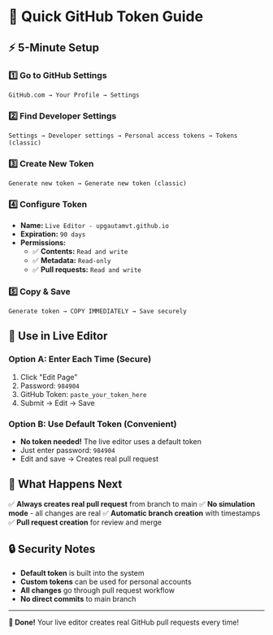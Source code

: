 # 🚀 Quick GitHub Token Guide

## ⚡ 5-Minute Setup

### 1️⃣ **Go to GitHub Settings**
```
GitHub.com → Your Profile → Settings
```

### 2️⃣ **Find Developer Settings**
```
Settings → Developer settings → Personal access tokens → Tokens (classic)
```

### 3️⃣ **Create New Token**
```
Generate new token → Generate new token (classic)
```

### 4️⃣ **Configure Token**
- **Name:** `Live Editor - upgautamvt.github.io`
- **Expiration:** `90 days`
- **Permissions:**
  - ✅ **Contents:** `Read and write`
  - ✅ **Metadata:** `Read-only`
  - ✅ **Pull requests:** `Read and write`

### 5️⃣ **Copy & Save**
```
Generate token → COPY IMMEDIATELY → Save securely
```

## 🔧 Use in Live Editor

### Option A: Enter Each Time (Secure)
1. Click "Edit Page"
2. Password: `984904`
3. GitHub Token: `paste_your_token_here`
4. Submit → Edit → Save

### Option B: Use Default Token (Convenient)
- **No token needed!** The live editor uses a default token
- Just enter password: `984904`
- Edit and save → Creates real pull request

## 🎯 What Happens Next

✅ **Always creates real pull request** from branch to main
✅ **No simulation mode** - all changes are real
✅ **Automatic branch creation** with timestamps
✅ **Pull request creation** for review and merge

## 🔒 Security Notes

- **Default token** is built into the system
- **Custom tokens** can be used for personal accounts
- **All changes** go through pull request workflow
- **No direct commits** to main branch

---

**🎉 Done!** Your live editor creates real GitHub pull requests every time! 